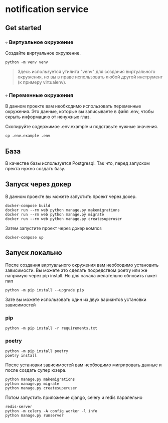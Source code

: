 # notification service


## Get started


### ◦ Виртуальное окружение

Создайте виртуальное окружение. 

```commandline
python -m venv venv
```

> Здесь используется утилита "venv" для создания виртуального окружения, но вы в праве использовать любой другой инструмент (к примеру virtualenv).


### ◦ Переменные окружения

В данном проекте вам необходимо использовать переменные окружения. Это данные, которые вы записываете в файл .env, чтобы скрыть информацию от ненужных глаз. 

Скопируйте содержимое .env.example и подставьте нужные значения.

```commandline
cp .env.example .env
```

## База
В качестве базы используется Postgresql. Так что, перед запуском пректа нужно создать базу.


## Запуск через докер

В данном проекте вы можете запустить проект через докер.

```commandline
docker-compose build
docker run --rm web python manage.py makemigrations
docker run --rm web python manage.py migrate
docker run --rm web python manage.py createsuperuser
```

Затем запустите проект через докер композ

```commandline
docker-compose up
```

## Запуск локально

После создания виртуального окружения вам необходимо установить зависимости.
Вы можете это сделать посредством poetry или же напрямую через pip install.
Но для начала желательно обновить пакет пип

```commandline
python -m pip install --upgrade pip
```

Зате вы можете использовать один из двух вариантов установки зависимостей

### pip

```commandline
python -m pip install -r requirements.txt
```

### poetry

```commandline
python -m pip install poetry
poetry install
```


После установки зависимостей вам необходимо мигрировать данные и после создать супер юзера.


```commandline
python manage.py makemigrations
python manage.py migrate
python manage.py createsuperuser
```

Потом запустить приложение django, celery и redis паралельно

```commandline
redis-server
python -m celery -A config worker -l info
python manage.py runserver
```

